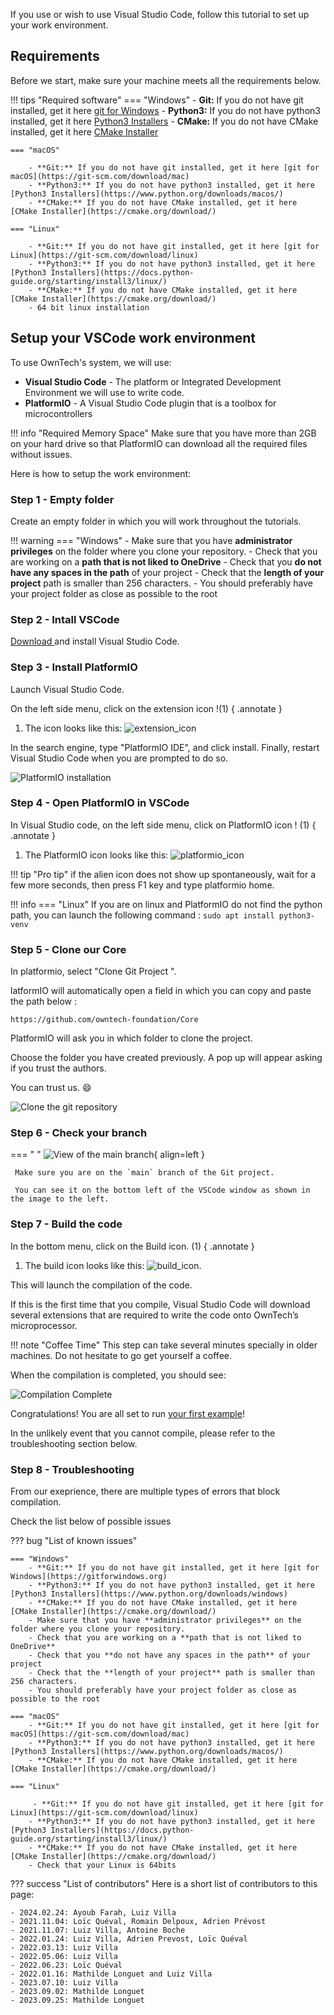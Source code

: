 
If you use or wish to use Visual Studio Code, follow this tutorial to set up your work environment.

## Requirements

Before we start, make sure your machine meets all the requirements below.

!!! tips "Required software"
    === "Windows"
        - **Git:** If you do not have git installed, get it here [git for Windows](https://gitforwindows.org)
        - **Python3:** If you do not have python3 installed, get it here [Python3 Installers](https://www.python.org/downloads/windows)
        - **CMake:** If you do not have CMake installed, get it here [CMake Installer](https://cmake.org/download/)

    === "macOS"

        - **Git:** If you do not have git installed, get it here [git for macOS](https://git-scm.com/download/mac)
        - **Python3:** If you do not have python3 installed, get it here [Python3 Installers](https://www.python.org/downloads/macos/)
        - **CMake:** If you do not have CMake installed, get it here [CMake Installer](https://cmake.org/download/)

    === "Linux"

        - **Git:** If you do not have git installed, get it here [git for Linux](https://git-scm.com/download/linux)
        - **Python3:** If you do not have python3 installed, get it here [Python3 Installers](https://docs.python-guide.org/starting/install3/linux/)
        - **CMake:** If you do not have CMake installed, get it here [CMake Installer](https://cmake.org/download/)
        - 64 bit linux installation




## Setup your VSCode work environment

To use OwnTech's system, we will use:

* **Visual Studio Code** - The platform or Integrated Development Environment we will use to write code.
* **PlatformIO** - A Visual Studio Code plugin that is a toolbox for microcontrollers

!!! info "Required Memory Space"
    Make sure that you have more than 2GB on your hard drive so that PlatformIO can download all the required files without issues.

Here is how to setup the work environment:

### Step 1 - Empty folder

Create an empty folder in which you will work throughout the tutorials.

!!! warning
    === "Windows"
        - Make sure that you have **administrator privileges** on the folder where you clone your repository.
        - Check that you are working on a **path that is not liked to OneDrive**
        - Check that you **do not have any spaces in the path** of your project
        - Check that the **length of your project** path is smaller than 256 characters.
        - You should preferably have your project folder as close as possible to the root



### Step 2 - Intall VSCode

[Download ](https://code.visualstudio.com/#alt-downloads) and install Visual Studio Code.

### Step 3 - Install PlatformIO

Launch Visual Studio Code.

On the left side menu, click on the extension icon !(1)
{ .annotate }

1. The icon looks like this: ![extension_icon](images/icon-extension.png)

In the search engine, type "PlatformIO IDE", and click install.
Finally, restart Visual Studio Code when you are prompted to do so.

![PlatformIO installation](images/fig1-platformio_installation.png)


### Step 4 - Open PlatformIO in VSCode

In Visual Studio code, on the left side menu, click on PlatformIO icon ! (1)
{ .annotate }

1. The PlatformIO icon looks like this: ![platformio_icon](images/icon-platformio.png)

!!! tip   "Pro tip"
    if the alien icon does not show up spontaneously, wait for a few more seconds, then press F1 key and type platformio home.

!!! info
    === "Linux"
        If you are on linux and PlatformIO do not find the python path, you can launch the following command :
        ```
        sudo apt install python3-venv
        ```

### Step 5 - Clone our Core
In platformio, select "Clone Git Project ".

latformIO will automatically open a field in which you can copy and paste the path below :

```
https://github.com/owntech-foundation/Core
```

PlatformIO will ask you in which folder to clone the project.

Choose the folder you have created previously. A pop up will appear asking if you trust the authors.

You can trust us. :smile:


![Clone the git repository](images/fig2-clone_git_repository.png)


### Step 6 - Check your branch


=== " "
     ![View of the main branch](images/fig3-main_branch.png){ align=left }

     Make sure you are on the `main` branch of the Git project.

     You can see it on the bottom left of the VSCode window as shown in the image to the left.

### Step 7 - Build the code

In the bottom menu, click on the Build icon. (1)
{ .annotate }

1. The build icon looks like this: ![build_icon](images/icon-build.png).

This will launch the compilation of the code.

If this is the first time that you compile, Visual Studio Code will download several extensions that are required to write the code onto OwnTech’s microprocessor.

!!! note "Coffee Time"
    This step can take several minutes specially in older machines.
    Do not hesitate to go get yourself a coffee.

When the compilation is completed, you should see:

![Compilation Complete](images/fig4-compilation_complete.png)

Congratulations! You are all set to run [your first example](first_example.md)!

In the unlikely event that you cannot compile, please refer to the troubleshooting section below.

### Step 8 - Troubleshooting

From our exeprience, there are multiple types of errors that block compilation.

Check the list below of possible issues

??? bug "List of known issues"

    === "Windows"
        - **Git:** If you do not have git installed, get it here [git for Windows](https://gitforwindows.org)
        - **Python3:** If you do not have python3 installed, get it here [Python3 Installers](https://www.python.org/downloads/windows)
        - **CMake:** If you do not have CMake installed, get it here [CMake Installer](https://cmake.org/download/)
        - Make sure that you have **administrator privileges** on the folder where you clone your repository.
        - Check that you are working on a **path that is not liked to OneDrive**
        - Check that you **do not have any spaces in the path** of your project
        - Check that the **length of your project** path is smaller than 256 characters.
        - You should preferably have your project folder as close as possible to the root

    === "macOS"
        - **Git:** If you do not have git installed, get it here [git for macOS](https://git-scm.com/download/mac)
        - **Python3:** If you do not have python3 installed, get it here [Python3 Installers](https://www.python.org/downloads/macos/)
        - **CMake:** If you do not have CMake installed, get it here [CMake Installer](https://cmake.org/download/)

    === "Linux"

         - **Git:** If you do not have git installed, get it here [git for Linux](https://git-scm.com/download/linux)
        - **Python3:** If you do not have python3 installed, get it here [Python3 Installers](https://docs.python-guide.org/starting/install3/linux/)
        - **CMake:** If you do not have CMake installed, get it here [CMake Installer](https://cmake.org/download/)
        - Check that your Linux is 64bits


??? success "List of contributors"
    Here is a short list of contributors to this page:

    - 2024.02.24: Ayoub Farah, Luiz Villa
    - 2021.11.04: Loïc Quéval, Romain Delpoux, Adrien Prévost
    - 2021.11.07: Luiz Villa, Antoine Boche
    - 2022.01.24: Luiz Villa, Adrien Prevost, Loïc Quéval
    - 2022.03.13: Luiz Villa
    - 2022.05.06: Luiz Villa
    - 2022.06.23: Loïc Quéval
    - 2022.01.16: Mathilde Longuet and Luiz Villa
    - 2023.07.10: Luiz Villa
    - 2023.09.02: Mathilde Longuet
    - 2023.09.25: Mathilde Longuet
